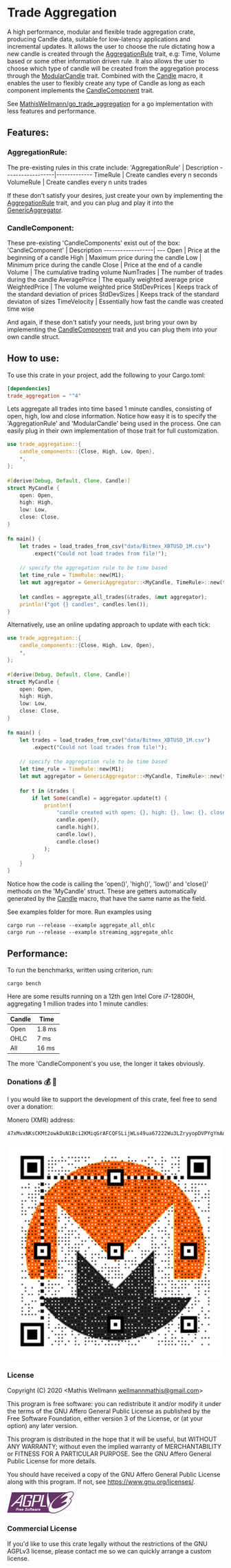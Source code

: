 # Trade Aggregation
A high performance, modular and flexible trade aggregation crate, producing Candle data, 
suitable for low-latency applications and incremental updates.
It allows the user to choose the rule dictating how a new candle is created 
through the [AggregationRule](src/aggregation_rules/aggregation_rule_trait.rs) trait, 
e.g: Time, Volume based or some other information driven rule.
It also allows the user to choose which type of candle will be created from the aggregation process
through the [ModularCandle](src/modular_candle_trait.rs) trait. Combined with the [Candle](trade_aggregation_derive/src/lib.rs) macro, 
it enables the user to flexibly create any type of Candle as long as each component implements 
the [CandleComponent](src/candle_components/candle_component_trait.rs) trait.

See [MathisWellmann/go_trade_aggregation](https://github.com/MathisWellmann/go_trade_aggregation) for a go implementation with less features and performance.

## Features:
### AggregationRule:
The pre-existing rules in this crate include:
'AggregationRule' | Description
------------------|-------------
TimeRule          | Create candles every n seconds
VolumeRule      | Create candles every n units trades

If these don't satisfy your desires, just create your own by implementing the [AggregationRule](src/aggregation_rules/aggregation_rule_trait.rs) trait,
and you can plug and play it into the [GenericAggregator](src/aggregator.rs).

### CandleComponent:
These pre-existing 'CandleComponents' exist out of the box:
'CandleComponent' | Description
------------------| ---
Open              | Price at the beginning of a candle
High              | Maximum price during the candle
Low               | Minimum price during the candle
Close             | Price at the end of a candle
Volume            | The cumulative trading volume
NumTrades         | The number of trades during the candle
AveragePrice      | The equally weighted average price
WeightedPrice     | The volume weighted price
StdDevPrices      | Keeps track of the standard deviation of prices
StdDevSizes       | Keeps track of the standard deviaton of sizes
TimeVelocity      | Essentially how fast the candle was created time wise

And again, if these don't satisfy your needs, just bring your own by implementing the 
[CandleComponent](src/candle_components/candle_component_trait.rs) trait and you can plug them into your own candle struct.

## How to use:
To use this crate in your project, add the following to your Cargo.toml:

```toml
[dependencies]
trade_aggregation = "^4"
```

Lets aggregate all trades into time based 1 minute candles, consisting of open, high, low and close information.
Notice how easy it is to specify the 'AggregationRule' and 'ModularCandle' being used in the process.
One can easily plug in their own implementation of those trait for full customization.

```rust
use trade_aggregation::{
    candle_components::{Close, High, Low, Open},
    *,
};

#[derive(Debug, Default, Clone, Candle)]
struct MyCandle {
    open: Open,
    high: High,
    low: Low,
    close: Close,
}

fn main() {
    let trades = load_trades_from_csv("data/Bitmex_XBTUSD_1M.csv")
        .expect("Could not load trades from file!");

    // specify the aggregation rule to be time based
    let time_rule = TimeRule::new(M1);
    let mut aggregator = GenericAggregator::<MyCandle, TimeRule>::new(time_rule);

    let candles = aggregate_all_trades(&trades, &mut aggregator);
    println!("got {} candles", candles.len());
}
```

Alternatively, use an online updating approach to update with each tick:

```rust
use trade_aggregation::{
    candle_components::{Close, High, Low, Open},
    *,
};

#[derive(Debug, Default, Clone, Candle)]
struct MyCandle {
    open: Open,
    high: High,
    low: Low,
    close: Close,
}

fn main() {
    let trades = load_trades_from_csv("data/Bitmex_XBTUSD_1M.csv")
        .expect("Could not load trades from file!");

    // specify the aggregation rule to be time based
    let time_rule = TimeRule::new(M1);
    let mut aggregator = GenericAggregator::<MyCandle, TimeRule>::new(time_rule);

    for t in &trades {
        if let Some(candle) = aggregator.update(t) {
            println!(
                "candle created with open: {}, high: {}, low: {}, close: {}",
                candle.open(),
                candle.high(),
                candle.low(),
                candle.close()
            );
        }
    }
}
```

Notice how the code is calling the 'open()', 'high()', 'low()' and 'close()' 
methods on the 'MyCandle' struct. 
These are getters automatically generated by the [Candle](trade_aggregation_derive/src/lib.rs) macro, 
that have the same name as the field.

See examples folder for more.
Run examples using
```
cargo run --release --example aggregate_all_ohlc
cargo run --release --example streaming_aggregate_ohlc
```

## Performance:
To run the benchmarks, written using criterion, run:

```shell
cargo bench
```

Here are some results running on a 12th gen Intel Core i7-12800H, aggregating 1 million trades into 1 minute candles:

Candle | Time
-------|-----------
Open   |  1.8 ms
OHLC   |  7   ms
All    | 16   ms

The more 'CandleComponent's you use, the longer it takes obviously.

### Donations :moneybag: :money_with_wings:
I you would like to support the development of this crate, feel free to send over a donation:

Monero (XMR) address:
```plain
47xMvxNKsCKMt2owkDuN1Bci2KMiqGrAFCQFSLijWLs49ua67222Wu3LZryyopDVPYgYmAnYkSZSz9ZW2buaDwdyKTWGwwb
```

![monero](img/monero_donations_qrcode.png)


### License
Copyright (C) 2020  <Mathis Wellmann wellmannmathis@gmail.com>

This program is free software: you can redistribute it and/or modify
it under the terms of the GNU Affero General Public License as published by
the Free Software Foundation, either version 3 of the License, or
(at your option) any later version.

This program is distributed in the hope that it will be useful,
but WITHOUT ANY WARRANTY; without even the implied warranty of
MERCHANTABILITY or FITNESS FOR A PARTICULAR PURPOSE.  See the
GNU Affero General Public License for more details.

You should have received a copy of the GNU Affero General Public License
along with this program.  If not, see <https://www.gnu.org/licenses/>.

![GNU AGPLv3](img/agplv3.png)

### Commercial License
If you'd like to use this crate legally without the restrictions of the GNU AGPLv3 license, 
please contact me so we can quickly arrange a custom license.
